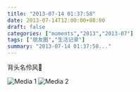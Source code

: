 ```yaml
---
title: "2013-07-14 01:37:58"
date: 2013-07-14T12:00:00+08:00
draft: false
categories: ["moments","2013","2013-07"]
tags: ["朋友圈","生活记录"]
summary: "2013-07-14 01:37:58..."
---
```


背头名伶风

![Media 1](/Moments/photos/2013-07-14/201307140137580.jpg)
![Media 2](/Moments/photos/2013-07-14/201307140137581.jpg)
